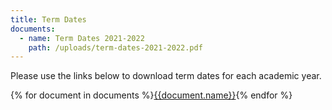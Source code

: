 ```yaml
---
title: Term Dates
documents:
  - name: Term Dates 2021-2022
    path: /uploads/term-dates-2021-2022.pdf
---
```

Please use the links below to download term dates for each academic year.

<div class="content-grid">
  {% for document in documents %}<a href="{{document.path}}">{{document.name}}</a>{% endfor %}
</div>